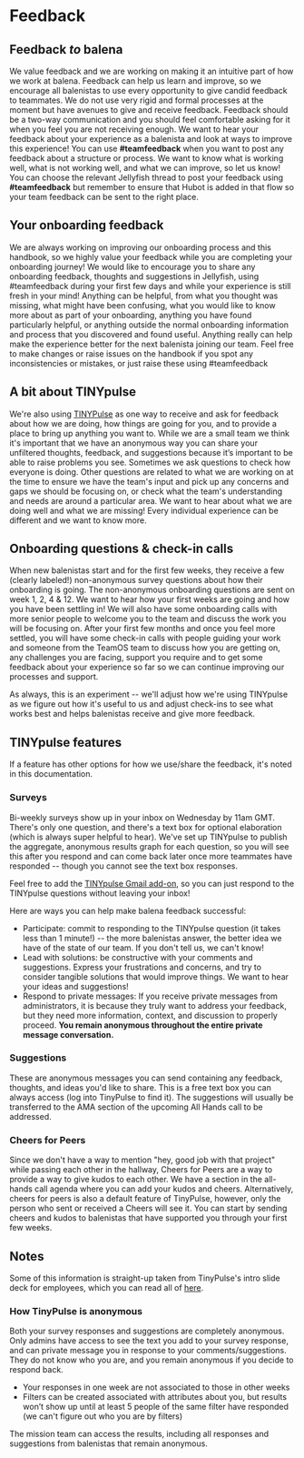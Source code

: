 # Feedback
## Feedback *to* balena

We value feedback and we are working on making it an intuitive part of how we work at balena. Feedback can help us learn and improve, so we encourage all balenistas to use every opportunity to give candid feedback to teammates. We do not use very rigid and formal processes at the moment but have avenues to give and receive feedback. Feedback should be a two-way communication and you should feel comfortable asking for it when you feel you are not receiving enough. We want to hear your feedback about your experience as a balenista and look at ways to improve this experience! You can use **#teamfeedback** when you want to post any feedback about a structure or process. We want to know what is working well, what is not working well, and what we can improve, so let us know! You can choose the relevant Jellyfish thread to post your feedback using **#teamfeedback** but remember to ensure that Hubot is added in that flow so your team feedback can be sent to the right place.

## Your onboarding feedback
We are always working on improving our onboarding process and this handbook, so we highly value your feedback while you are completing your onboarding journey! We would like to encourage you to share any onboarding feedback, thoughts and suggestions in Jellyfish, using #teamfeedback during your first few days and while your experience is still fresh in your mind! Anything can be helpful, from what you thought was missing, what might have been confusing, what you would like to know more about as part of your onboarding, anything you have found particularly helpful, or anything outside the normal onboarding information and process that you discovered and found useful. Anything really can help make the experience better for the next balenista joining our team. Feel free to make changes or raise issues on the handbook if you spot any inconsistencies or mistakes, or just raise these using #teamfeedback 

## A bit about TINYpulse

We're also using [TINYPulse](https://app.tinypulse.com/) as one way to receive and ask for feedback about how we are doing, how things are going for you, and to provide a place to bring up anything you want to. While we are a small team we think it's important that we have an anonymous way you can share your unfiltered thoughts, feedback, and suggestions because it’s important to be able to raise problems you see. Sometimes we ask questions to check how everyone is doing. Other questions are related to what we are working on at the time to ensure we have the team's input and pick up any concerns and gaps we should be focusing on, or check what the team's understanding and needs are around a particular area. We want to hear about what we are doing well and what we are missing! Every individual experience can be different and we want to know more.

## Onboarding questions & check-in calls 

When new balenistas start and for the first few weeks, they receive a few (clearly labeled!) non-anonymous survey questions about how their onboarding is going. The non-anonymous onboarding questions are sent on week 1, 2, 4 & 12. We want to hear how your first weeks are going and how you have been settling in! We will also have some onboarding calls with more senior people to welcome you to the team and discuss the work you will be focusing on. After your first few months and once you feel more settled, you will have some check-in calls with people guiding your work and someone from the TeamOS team to discuss how you are getting on, any challenges you are facing, support you require and to get some feedback about your experience so far so we can continue improving our processes and support. 

As always, this is an experiment -- we'll adjust how we're using TINYpulse as we figure out how it's useful to us and adjust check-ins to see what works best and helps balenistas receive and give more feedback. 

## TINYpulse features

If a feature has other options for how we use/share the feedback, it's noted in this documentation.

### Surveys
Bi-weekly surveys show up in your inbox on Wednesday by 11am GMT. There's only one question, and there's a text box for optional elaboration (which is always super helpful to hear). We've set up TINYpulse to publish the aggregate, anonymous results graph for each question, so you will see this after you respond and can come back later once more teammates have responded -- though you cannot see the text box responses.

Feel free to add the [TINYpulse Gmail add-on](https://www.tinypulse.com/gmail), so you can just respond to the TINYpulse questions without leaving your inbox! 

Here are ways you can help make balena feedback successful:
* Participate: commit to responding to the TINYpulse question (it takes less than 1 minute!) -- the more balenistas answer, the better idea we have of the state of our team. If you don't tell us, we can't know! 
* Lead with solutions: be constructive with your comments and suggestions. Express your frustrations and concerns, and try to consider tangible solutions that would improve things. We want to hear your ideas and suggestions!
* Respond to private messages: If you receive private messages from administrators, it is because they truly want to address your feedback, but they need more information, context, and discussion to properly proceed. **You remain anonymous throughout the entire private message conversation.**

### Suggestions
These are anonymous messages you can send containing any feedback, thoughts, and ideas you'd like to share. This is a free text box you can always access (log into TinyPulse to find it). The suggestions will usually be transferred to the AMA section of the upcoming All Hands call to be addressed. 

### Cheers for Peers
Since we don't have a way to mention "hey, good job with that project" while passing each other in the hallway, Cheers for Peers are a way to provide a way to give kudos to each other. We have a section in the all-hands call agenda where you can add your kudos and cheers. 
Alternatively, cheers for peers is also a default feature of TinyPulse, however, only the person who sent or received a Cheers will see it. You can start by sending cheers and kudos to balenistas that have supported you through your first few weeks.

## Notes
Some of this information is straight-up taken from TinyPulse's intro slide deck for employees, which you can read all of [here](https://docs.google.com/presentation/d/1mqEpEpfpxTL8HrW4M6wEoJvcU8YLv7auRoqCSoUkt8k/edit#slide=id.p16).

### How TinyPulse is anonymous
Both your survey responses and suggestions are completely anonymous. Only admins have access to see the text you add to your survey response, and can private message you in response to your comments/suggestions. They do not know who you are, and you remain anonymous if you decide to respond back.
* Your responses in one week are not associated to those in other weeks
* Filters can be created associated with attributes about you, but results won’t show up until at least 5 people of the same filter have responded (we can't figure out who you are by filters)

The mission team can access the results, including all responses and suggestions from balenistas that remain anonymous. 
